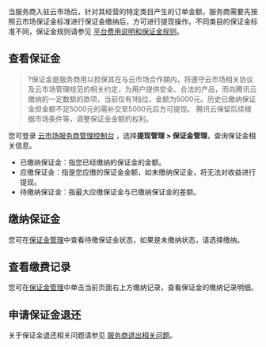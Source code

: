 
当服务商入驻云市场后，针对其经营的特定类目产生的订单金额，服务商需要先按照云市场保证金标准进行保证金缴纳后，方可进行提现操作。不同类目的保证金标准不同，保证金规则请参见 [平台费用说明和保证金规则](https://cloud.tencent.com/document/product/306/10017)。

## 查看保证金
>?保证金是服务商用以担保其在与云市场合作期内，将遵守云市场相关协议及云市场管理规范的相关约定，为用户提供安全、合法的产品，而向腾讯云缴纳的一定数额的款项，当前仅有1档位，金额为5000元。历史已缴纳保证金但金额不足5000元的需补交至5000元后方可提现。 腾讯云保留后续根据市场条件等，调整保证金金额的权利。

您可登录 [云市场服务商管理控制台](https://console.cloud.tencent.com/serviceprovider) ，选择**提现管理 > 保证金管理**，查询保证金相关信息。
- 已缴纳保证金：指您已经缴纳的保证金的金额。
- 应缴保证金：指是您应缴的保证金金额，如未缴纳保证金，将无法对收益进行提现。
- 待缴纳保证金：指最大应缴保证金与已缴纳保证金的差额。

## 缴纳保证金
您可在[保证金管理](https://console.cloud.tencent.com/serviceprovider/deposits)中查看待缴保证金状态，如果是未缴纳状态，请选择缴纳。

## 查看缴费记录
您可在[保证金管理](https://console.cloud.tencent.com/serviceprovider/deposits)中单击当前页面右上方缴纳记录，查看保证金的缴纳记录明细。

## 申请保证金退还
关于保证金退还相关问题请参见 [服务商退出相关问题](https://cloud.tencent.com/document/product/306/30243)。
